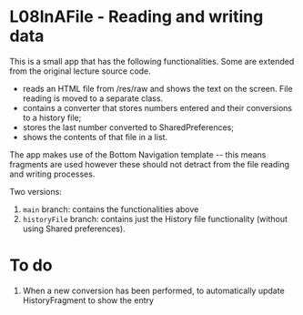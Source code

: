 L08InAFile - Reading and writing data
==========================================

This is a small app that has the following functionalities. Some are extended from the original lecture source code.

* reads an HTML file from /res/raw and shows the text on the screen. File reading is moved to a separate class.
* contains a converter that stores numbers entered and their conversions to a history file;
* stores the last number converted to SharedPreferences;
* shows the contents of that file in a list. 

The app makes use of the Bottom Navigation template -- this means fragments are used however these should not detract from the file reading and writing processes.

Two versions:
1. `main` branch: contains the functionalities above
2. `historyFile` branch: contains just the History file functionality (without using Shared preferences).


# To do
1. When a new conversion has been performed, to automatically update HistoryFragment to show the entry